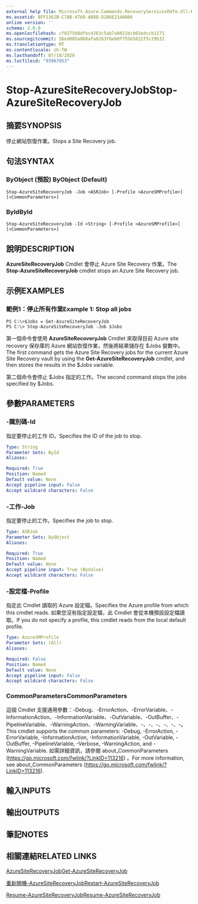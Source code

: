 ```yaml
---
external help file: Microsoft.Azure.Commands.RecoveryServicesRdfe.dll-Help.xml
ms.assetid: 8FF1362B-C7AB-4769-A88B-D1B6E214A006
online version: ''
schema: 2.0.0
ms.openlocfilehash: cf8275b8dfec4263c5ab7a8022dcb65edccb1171
ms.sourcegitcommit: 56ed085a868afa8263f8eb0f755b5822f5c29532
ms.translationtype: MT
ms.contentlocale: zh-TW
ms.lasthandoff: 07/18/2020
ms.locfileid: "93967853"
---
```

# <span data-ttu-id="298d4-101">Stop-AzureSiteRecoveryJob</span><span class="sxs-lookup"><span data-stu-id="298d4-101">Stop-AzureSiteRecoveryJob</span></span>

## <span data-ttu-id="298d4-102">摘要</span><span class="sxs-lookup"><span data-stu-id="298d4-102">SYNOPSIS</span></span>
<span data-ttu-id="298d4-103">停止網站恢復作業。</span><span class="sxs-lookup"><span data-stu-id="298d4-103">Stops a Site Recovery job.</span></span>

## <span data-ttu-id="298d4-104">句法</span><span class="sxs-lookup"><span data-stu-id="298d4-104">SYNTAX</span></span>

### <span data-ttu-id="298d4-105">ByObject (預設) </span><span class="sxs-lookup"><span data-stu-id="298d4-105">ByObject (Default)</span></span>
```
Stop-AzureSiteRecoveryJob -Job <ASRJob> [-Profile <AzureSMProfile>] [<CommonParameters>]
```

### <span data-ttu-id="298d4-106">ById</span><span class="sxs-lookup"><span data-stu-id="298d4-106">ById</span></span>
```
Stop-AzureSiteRecoveryJob -Id <String> [-Profile <AzureSMProfile>] [<CommonParameters>]
```

## <span data-ttu-id="298d4-107">說明</span><span class="sxs-lookup"><span data-stu-id="298d4-107">DESCRIPTION</span></span>
<span data-ttu-id="298d4-108">**AzureSiteRecoveryJob** Cmdlet 會停止 Azure Site Recovery 作業。</span><span class="sxs-lookup"><span data-stu-id="298d4-108">The **Stop-AzureSiteRecoveryJob** cmdlet stops an Azure Site Recovery job.</span></span>

## <span data-ttu-id="298d4-109">示例</span><span class="sxs-lookup"><span data-stu-id="298d4-109">EXAMPLES</span></span>

### <span data-ttu-id="298d4-110">範例1：停止所有作業</span><span class="sxs-lookup"><span data-stu-id="298d4-110">Example 1: Stop all jobs</span></span>
```
PS C:\>$Jobs = Get-AzureSiteRecoveryJob 
PS C:\> Stop-AzureSiteRecoveryJob -Job $Jobs
```

<span data-ttu-id="298d4-111">第一個命令會使用 **AzureSiteRecoveryJob** Cmdlet 來取得目前 Azure site recovery 保存庫的 Azure 網站恢復作業，然後將結果儲存在 $Jobs 變數中。</span><span class="sxs-lookup"><span data-stu-id="298d4-111">The first command gets the Azure Site Recovery jobs for the current Azure Site Recovery vault by using the **Get-AzureSiteRecoveryJob** cmdlet, and then stores the results in the $Jobs variable.</span></span>

<span data-ttu-id="298d4-112">第二個命令會停止 $Jobs 指定的工作。</span><span class="sxs-lookup"><span data-stu-id="298d4-112">The second command stops the jobs specified by $Jobs.</span></span>

## <span data-ttu-id="298d4-113">參數</span><span class="sxs-lookup"><span data-stu-id="298d4-113">PARAMETERS</span></span>

### <span data-ttu-id="298d4-114">-識別碼</span><span class="sxs-lookup"><span data-stu-id="298d4-114">-Id</span></span>
<span data-ttu-id="298d4-115">指定要停止的工作 ID。</span><span class="sxs-lookup"><span data-stu-id="298d4-115">Specifies the ID of the job to stop.</span></span>

```yaml
Type: String
Parameter Sets: ById
Aliases: 

Required: True
Position: Named
Default value: None
Accept pipeline input: False
Accept wildcard characters: False
```

### <span data-ttu-id="298d4-116">-工作</span><span class="sxs-lookup"><span data-stu-id="298d4-116">-Job</span></span>
<span data-ttu-id="298d4-117">指定要停止的工作。</span><span class="sxs-lookup"><span data-stu-id="298d4-117">Specifies the job to stop.</span></span>

```yaml
Type: ASRJob
Parameter Sets: ByObject
Aliases: 

Required: True
Position: Named
Default value: None
Accept pipeline input: True (ByValue)
Accept wildcard characters: False
```

### <span data-ttu-id="298d4-118">-設定檔</span><span class="sxs-lookup"><span data-stu-id="298d4-118">-Profile</span></span>
<span data-ttu-id="298d4-119">指定此 Cmdlet 讀取的 Azure 設定檔。</span><span class="sxs-lookup"><span data-stu-id="298d4-119">Specifies the Azure profile from which this cmdlet reads.</span></span>
<span data-ttu-id="298d4-120">如果您沒有指定設定檔，此 Cmdlet 會從本機預設設定檔讀取。</span><span class="sxs-lookup"><span data-stu-id="298d4-120">If you do not specify a profile, this cmdlet reads from the local default profile.</span></span>

```yaml
Type: AzureSMProfile
Parameter Sets: (All)
Aliases: 

Required: False
Position: Named
Default value: None
Accept pipeline input: False
Accept wildcard characters: False
```

### <span data-ttu-id="298d4-121">CommonParameters</span><span class="sxs-lookup"><span data-stu-id="298d4-121">CommonParameters</span></span>
<span data-ttu-id="298d4-122">這個 Cmdlet 支援通用參數：-Debug、-ErrorAction、-ErrorVariable、-InformationAction、-InformationVariable、-OutVariable、-OutBuffer、-PipelineVariable、-WarningAction、-WarningVariable、-、-、-、-、-、-。</span><span class="sxs-lookup"><span data-stu-id="298d4-122">This cmdlet supports the common parameters: -Debug, -ErrorAction, -ErrorVariable, -InformationAction, -InformationVariable, -OutVariable, -OutBuffer, -PipelineVariable, -Verbose, -WarningAction, and -WarningVariable.</span></span> <span data-ttu-id="298d4-123">如需詳細資訊，請參閱 about_CommonParameters (https://go.microsoft.com/fwlink/?LinkID=113216) 。</span><span class="sxs-lookup"><span data-stu-id="298d4-123">For more information, see about_CommonParameters (https://go.microsoft.com/fwlink/?LinkID=113216).</span></span>

## <span data-ttu-id="298d4-124">輸入</span><span class="sxs-lookup"><span data-stu-id="298d4-124">INPUTS</span></span>

## <span data-ttu-id="298d4-125">輸出</span><span class="sxs-lookup"><span data-stu-id="298d4-125">OUTPUTS</span></span>

## <span data-ttu-id="298d4-126">筆記</span><span class="sxs-lookup"><span data-stu-id="298d4-126">NOTES</span></span>

## <span data-ttu-id="298d4-127">相關連結</span><span class="sxs-lookup"><span data-stu-id="298d4-127">RELATED LINKS</span></span>

[<span data-ttu-id="298d4-128">AzureSiteRecoveryJob</span><span class="sxs-lookup"><span data-stu-id="298d4-128">Get-AzureSiteRecoveryJob</span></span>](./Get-AzureSiteRecoveryJob.md)

[<span data-ttu-id="298d4-129">重新開機-AzureSiteRecoveryJob</span><span class="sxs-lookup"><span data-stu-id="298d4-129">Restart-AzureSiteRecoveryJob</span></span>](./Restart-AzureSiteRecoveryJob.md)

[<span data-ttu-id="298d4-130">Resume-AzureSiteRecoveryJob</span><span class="sxs-lookup"><span data-stu-id="298d4-130">Resume-AzureSiteRecoveryJob</span></span>](./Resume-AzureSiteRecoveryJob.md)


